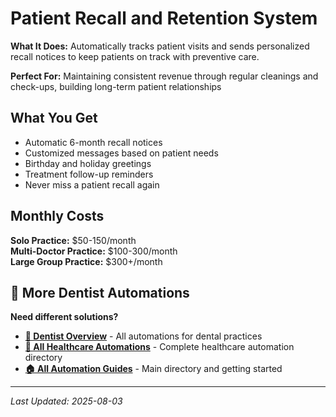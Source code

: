 # Patient Recall and Retention System

**What It Does:** Automatically tracks patient visits and sends personalized recall notices to keep patients on track with preventive care.

**Perfect For:** Maintaining consistent revenue through regular cleanings and check-ups, building long-term patient relationships

## What You Get

- Automatic 6-month recall notices
- Customized messages based on patient needs
- Birthday and holiday greetings
- Treatment follow-up reminders
- Never miss a patient recall again

## Monthly Costs

**Solo Practice:** $50-150/month  
**Multi-Doctor Practice:** $100-300/month  
**Large Group Practice:** $300+/month

## 🔗 More Dentist Automations

**Need different solutions?**
- **[🦷 Dentist Overview](Dentist%20Overview.md)** - All automations for dental practices
- **[🏥 All Healthcare Automations](../Healthcare%20Overview.md)** - Complete healthcare automation directory
- **[🏠 All Automation Guides](../../../AI%20Automations%20Guide.md)** - Main directory and getting started

---
*Last Updated: 2025-08-03*